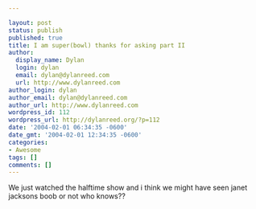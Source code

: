 ```yaml
---

layout: post
status: publish
published: true
title: I am super(bowl) thanks for asking part II
author:
  display_name: Dylan
  login: dylan
  email: dylan@dylanreed.com
  url: http://www.dylanreed.com
author_login: dylan
author_email: dylan@dylanreed.com
author_url: http://www.dylanreed.com
wordpress_id: 112
wordpress_url: http://dylanreed.org/?p=112
date: '2004-02-01 06:34:35 -0600'
date_gmt: '2004-02-01 12:34:35 -0600'
categories:
- Awesome
tags: []
comments: []
---
```


   We just watched the halftime show and i think we might have seen janet jacksons boob or not who knows??
